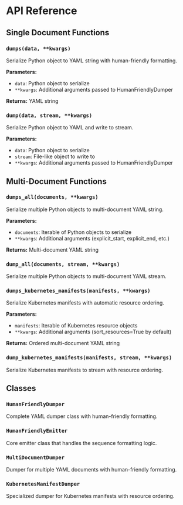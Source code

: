 # API Reference

## Single Document Functions

### `dumps(data, **kwargs)`
Serialize Python object to YAML string with human-friendly formatting.

**Parameters:**
- `data`: Python object to serialize
- `**kwargs`: Additional arguments passed to HumanFriendlyDumper

**Returns:** YAML string

### `dump(data, stream, **kwargs)`
Serialize Python object to YAML and write to stream.

**Parameters:**
- `data`: Python object to serialize  
- `stream`: File-like object to write to
- `**kwargs`: Additional arguments passed to HumanFriendlyDumper

## Multi-Document Functions

### `dumps_all(documents, **kwargs)`
Serialize multiple Python objects to multi-document YAML string.

**Parameters:**
- `documents`: Iterable of Python objects to serialize
- `**kwargs`: Additional arguments (explicit_start, explicit_end, etc.)

**Returns:** Multi-document YAML string

### `dump_all(documents, stream, **kwargs)`
Serialize multiple Python objects to multi-document YAML stream.

### `dumps_kubernetes_manifests(manifests, **kwargs)`
Serialize Kubernetes manifests with automatic resource ordering.

**Parameters:**
- `manifests`: Iterable of Kubernetes resource objects
- `**kwargs`: Additional arguments (sort_resources=True by default)

**Returns:** Ordered multi-document YAML string

### `dump_kubernetes_manifests(manifests, stream, **kwargs)`
Serialize Kubernetes manifests to stream with resource ordering.

## Classes

### `HumanFriendlyDumper`
Complete YAML dumper class with human-friendly formatting.

### `HumanFriendlyEmitter`
Core emitter class that handles the sequence formatting logic.

### `MultiDocumentDumper`
Dumper for multiple YAML documents with human-friendly formatting.

### `KubernetesManifestDumper`
Specialized dumper for Kubernetes manifests with resource ordering.